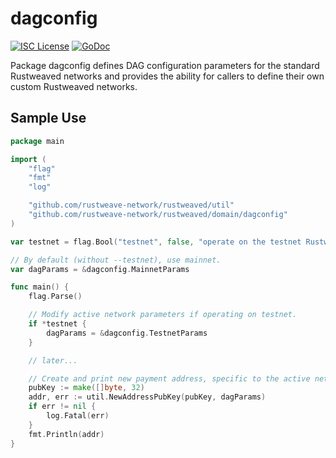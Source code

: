 dagconfig
========

[![ISC License](http://img.shields.io/badge/license-ISC-blue.svg)](https://choosealicense.com/licenses/isc/)
[![GoDoc](https://img.shields.io/badge/godoc-reference-blue.svg)](http://godoc.org/github.com/rustweave-network/rustweaved/dagconfig)

Package dagconfig defines DAG configuration parameters for the standard
Rustweaved networks and provides the ability for callers to define their own custom
Rustweaved networks.

## Sample Use

```Go
package main

import (
	"flag"
	"fmt"
	"log"

	"github.com/rustweave-network/rustweaved/util"
	"github.com/rustweave-network/rustweaved/domain/dagconfig"
)

var testnet = flag.Bool("testnet", false, "operate on the testnet Rustweave network")

// By default (without --testnet), use mainnet.
var dagParams = &dagconfig.MainnetParams

func main() {
	flag.Parse()

	// Modify active network parameters if operating on testnet.
	if *testnet {
		dagParams = &dagconfig.TestnetParams
	}

	// later...

	// Create and print new payment address, specific to the active network.
	pubKey := make([]byte, 32)
	addr, err := util.NewAddressPubKey(pubKey, dagParams)
	if err != nil {
		log.Fatal(err)
	}
	fmt.Println(addr)
}
```
